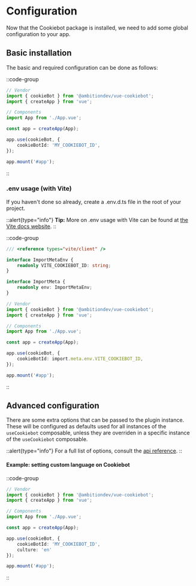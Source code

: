 # Configuration

Now that the Cookiebot package is installed, we need to add some global configuration to your app.

## Basic installation

The basic and required configuration can be done as follows:


::code-group
```ts [src/main.ts]
// Vendor
import { cookieBot } from '@ambitiondev/vue-cookiebot';
import { createApp } from 'vue';

// Components
import App from './App.vue';

const app = createApp(App);

app.use(cookieBot, {
	cookieBotId: 'MY_COOKIEBOT_ID',
});

app.mount('#app');
```
::

### .env usage (with Vite)

If you haven't done so already, create a .env.d.ts file in the root of your project.

::alert{type="info"}
<b>Tip:</b> More on .env usage with Vite can be found at <a href="https://vitejs.dev/guide/env-and-mode" target="_blank">the Vite docs website</a>.
::

::code-group
```ts [env.d.ts]
/// <reference types="vite/client" />

interface ImportMetaEnv {
	readonly VITE_COOKIEBOT_ID: string;
}

interface ImportMeta {
	readonly env: ImportMetaEnv;
}
```

```ts [src/main.ts]
// Vendor
import { cookieBot } from '@ambitiondev/vue-cookiebot';
import { createApp } from 'vue';

// Components
import App from './App.vue';

const app = createApp(App);

app.use(cookieBot, {
	cookieBotId: import.meta.env.VITE_COOKIEBOT_ID,
});

app.mount('#app');
```
:: 

## Advanced configuration

There are some extra options that can be passed to the plugin instance. These will be configured as defaults used for all instances of the `useCookiebot` composable, unless they are overriden in a specific instance of the `useCookiebot` composable.

::alert{type="info"}
For a full list of options, consult the [api reference][api-ref-href].
::

#### Example: setting custom language on Cookiebot

::code-group
```ts [src/main.ts]
// Vendor
import { cookieBot } from '@ambitiondev/vue-cookiebot';
import { createApp } from 'vue';

// Components
import App from './App.vue';

const app = createApp(App);

app.use(cookieBot, {
	cookieBotId: 'MY_COOKIEBOT_ID',
	culture: 'en'
});

app.mount('#app');
```
::

[api-ref-href]: /api/plugin
